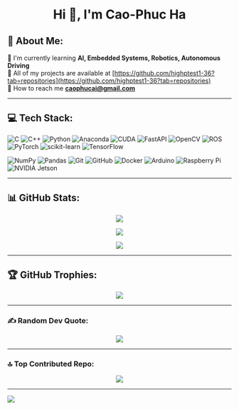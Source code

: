 <div align="center">
  
# Hi 👋, I'm Cao-Phuc Ha

</div>

## 👋 About Me:

🌱 I'm currently learning **AI, Embedded Systems, Robotics, Autonomous Driving**  
📂 All of my projects are available at [https://github.com/highptest1-36?tab=repositories](https://github.com/highptest1-36?tab=repositories)  
📧 How to reach me **caophucai@gmail.com**

---

## 💻 Tech Stack:

![C](https://img.shields.io/badge/c-%2300599C.svg?style=for-the-badge&logo=c&logoColor=white)
![C++](https://img.shields.io/badge/c++-%2300599C.svg?style=for-the-badge&logo=c%2B%2B&logoColor=white)
![Python](https://img.shields.io/badge/python-3670A0?style=for-the-badge&logo=python&logoColor=ffdd54)
![Anaconda](https://img.shields.io/badge/Anaconda-%2344A833.svg?style=for-the-badge&logo=anaconda&logoColor=white)
![CUDA](https://img.shields.io/badge/cuda-000000.svg?style=for-the-badge&logo=nVIDIA&logoColor=green)
![FastAPI](https://img.shields.io/badge/FastAPI-005571?style=for-the-badge&logo=fastapi)
![OpenCV](https://img.shields.io/badge/opencv-%23white.svg?style=for-the-badge&logo=opencv&logoColor=white)
![ROS](https://img.shields.io/badge/ros-%230A0FF9.svg?style=for-the-badge&logo=ros&logoColor=white)
![PyTorch](https://img.shields.io/badge/PyTorch-%23EE4C2C.svg?style=for-the-badge&logo=PyTorch&logoColor=white)
![scikit-learn](https://img.shields.io/badge/scikit--learn-%23F7931E.svg?style=for-the-badge&logo=scikit-learn&logoColor=white)
![TensorFlow](https://img.shields.io/badge/TensorFlow-%23FF6F00.svg?style=for-the-badge&logo=TensorFlow&logoColor=white)

![NumPy](https://img.shields.io/badge/numpy-%23013243.svg?style=for-the-badge&logo=numpy&logoColor=white)
![Pandas](https://img.shields.io/badge/pandas-%23150458.svg?style=for-the-badge&logo=pandas&logoColor=white)
![Git](https://img.shields.io/badge/git-%23F05033.svg?style=for-the-badge&logo=git&logoColor=white)
![GitHub](https://img.shields.io/badge/github-%23121011.svg?style=for-the-badge&logo=github&logoColor=white)
![Docker](https://img.shields.io/badge/docker-%230db7ed.svg?style=for-the-badge&logo=docker&logoColor=white)
![Arduino](https://img.shields.io/badge/-Arduino-00979D?style=for-the-badge&logo=Arduino&logoColor=white)
![Raspberry Pi](https://img.shields.io/badge/-RaspberryPi-C51A4A?style=for-the-badge&logo=Raspberry-Pi)
![NVIDIA Jetson](https://img.shields.io/badge/NVIDIA%20Jetson-76B900?style=for-the-badge&logo=nvidia&logoColor=white)

---

## 📊 GitHub Stats:

<div align="center">

![](https://github-readme-stats.vercel.app/api?username=highptest1-36&theme=dark&hide_border=false&include_all_commits=true&count_private=true)

![](https://github-readme-streak-stats.herokuapp.com/?user=highptest1-36&theme=dark&hide_border=false)

![](https://github-readme-stats.vercel.app/api/top-langs/?username=highptest1-36&theme=dark&hide_border=false&include_all_commits=true&count_private=true&layout=compact)

</div>

---

## 🏆 GitHub Trophies:

<div align="center">

![](https://github-profile-trophy.vercel.app/?username=highptest1-36&theme=radical&no-frame=false&no-bg=false&margin-w=4)

</div>

---

### ✍️ Random Dev Quote:

<div align="center">

![](https://quotes-github-readme.vercel.app/api?type=horizontal&theme=radical)

</div>

---

### 🔝 Top Contributed Repo:

<div align="center">

![](https://github-contributor-stats.vercel.app/api?username=highptest1-36&limit=5&theme=dark&combine_all_yearly_contributions=true)

</div>

---

[![](https://visitcount.itsvg.in/api?id=highptest1-36&icon=0&color=0)](https://visitcount.itsvg.in)

<!-- Proudly created with GPRM ( https://gprm.itsvg.in ) -->
